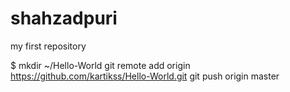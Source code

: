 shahzadpuri
===========

my first repository

$ mkdir ~/Hello-World
git remote add origin https://github.com/kartikss/Hello-World.git
git push origin master